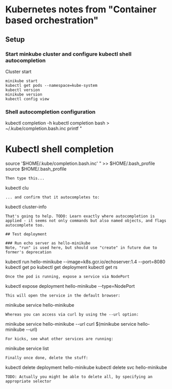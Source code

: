 # Kubernetes notes from "Container based orchestration"

## Setup

### Start minkube cluster and configure kubectl shell autocompletion
Cluster start
```
minikube start
kubectl get pods --namespace=kube-system
kubectl version
minikube version
kubectl config view
```
### Shell autocompletion configuration
kubectl completion -h
kubectl completion bash > ~/.kube/completion.bash.inc
printf "
# Kubectl shell completion
source '$HOME/.kube/completion.bash.inc'
" >> $HOME/.bash_profile
source $HOME/.bash_profile
```
Then type this...
```
kubectl clu<tab>
```
... and confirm that it autocompletes to:
```
kubectl cluster-info
```
That's going to help. TODO: Learn exactly where autocompletion is applied - it seems not only commands but also named objects, and flags autocomplete too.

## Test deployment

### Run echo server as hello-minikube
Note, "run" is used here, but should use "create" in future due to former's deprecation
```
kubectl run hello-minikube --image=k8s.gcr.io/echoserver:1.4 --port=8080
kubectl get po
kubectl get deployment
kubectl get rs
```
Once the pod is running, expose a service via NodePort
```
kubectl expose deployment hello-minikube --type=NodePort
```
This will open the service in the default browser:
```
minikube service hello-minikube
```
Whereas you can access via curl by using the --url option:
```
minikube service hello-minikube --url
curl $(minikube service hello-minikube --url)
```
For kicks, see what other services are running:
```
minikube service list
```
Finally once done, delete the stuff:
```
kubectl delete deployment hello-minikube
kubectl delete svc hello-minikube
```
TODO: Actually you might be able to delete all, by specifying an appropriate selector


